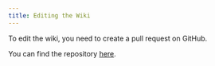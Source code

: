 ```yaml
---
title: Editing the Wiki
---
```


To edit the wiki, you need to create a pull request on GitHub.

You can find the repository [here](https://github.com/dawdlestudios/www/tree/main/src/content/wiki).
